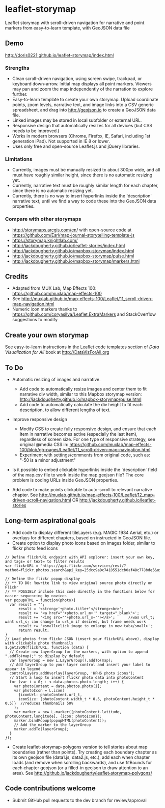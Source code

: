 # leaflet-storymap
Leaflet storymap with scroll-driven navigation for narrative and point markers from easy-to-learn template, with GeoJSON data file

## Demo
http://doris0221.github.io/leaflet-storymap/index.html

### Strengths
- Clean scroll-driven navigation, using screen swipe, trackpad, or keyboard down-arrow. Initial map displays all point markers. Viewers may pan and zoom the map independently of the narration to explore further.
- Easy-to-learn template to create your own storymap. Upload coordinate points, zoom levels, narrative text, and image links into a CSV generic spreadsheet, and drag into http://geojson.io to create a GeoJSON data file.
- Linked images may be stored in local subfolder or external URL.
- Responsive design that automatically resizes for all devices (but CSS needs to be improved.)
- Works in modern browsers (Chrome, Firefox, IE, Safari, including 1st generation iPad). Not supported in IE 8 or lower.
- Uses only free and open-source Leaflet.js and jQuery libraries.

### Limitations
- Currently, images must be manually resized to about 300px wide, and all must have roughly similar height, since there is no automatic resizing yet.
- Currently, narrative text must be roughly similar length for each chapter, since there is no automatic resizing yet.
- Currently, there is no way to insert hyperlinks inside the 'description' narrative text, until we find a way to code these into the GeoJSON data properties.

### Compare with other storymaps
- http://storymaps.arcgis.com/en/ with open-source code at https://github.com/Esri/map-journal-storytelling-template-js
- https://storymap.knightlab.com/
- http://jackdougherty.github.io/leaflet-stories/index.html
- http://jackdougherty.github.io/mapbox-storymap/index.html
- http://jackdougherty.github.io/mapbox-storymap/pulse.html
- http://jackdougherty.github.io/mapbox-storymap/markers.html

## Credits
- Adapted from MUX Lab, Map Effects 100: https://github.com/muxlab/map-effects-100
- See http://muxlab.github.io/map-effects-100/Leaflet/11_scroll-driven-map-navigation.html
- Numeric icon markers thanks to https://github.com/coryasilva/Leaflet.ExtraMarkers and StackOverflow suggestions to modify

## Create your own storymap

See easy-to-learn instructions in the Leaflet code templates section of *Data Visualization for All* book at http://DataVizForAll.org

## To Do

- Automatic resizing of images and narrative.
  - Add code to automatically resize images and center them to fit narrative div width, similar to this Mapbox storymap version: http://jackdougherty.github.io/mapbox-storymap/pulse.html
  - Add code to automatically calculate the div height to fit each description, to allow different lengths of text.

- Improve responsive design
  - Modify CSS to create fully responsive design, and ensure that each item in narrative becomes active (especially the last item), regardless of screen size. For one type of responsive strategy, see original @media CSS in: https://github.com/muxlab/map-effects-100/blob/gh-pages/Leaflet/11_scroll-driven-map-navigation.html
  - Experiment with settings/comments from original code, such as: "-50 is a minor adjustment"

- Is it possible to embed clickable hyperlinks inside the 'description' field of the map.csv file to work inside the map.geojson file? The core problem is coding URLs inside GeoJSON properties.

- Add code to make points clickable to auto-scroll to relevant narrative chapter. See http://muxlab.github.io/map-effects-100/Leaflet/12_map-driven-scroll-navigation.html OR http://jackdougherty.github.io/leaflet-stories


## Long-term aspirational goals
- Add code to display different tileLayers (e.g. MAGIC 1934 Aerial, etc.) or overlays for different chapters, based on  instructed in GeoJSON file.
- Create option to display photo icons based on images folder, similar to flickr photo feed icons
```
// Define flickrURL endpoint with API explorer: insert your own key, and tags= or text= to filter results
var flickrURL = "https://api.flickr.com/services/rest/?method=flickr.photos.search&api_key=25dcc9a8c7410551dcb0af48c778bde5&user_id=56513965%40N06&tags=HPHS&extras=geo%2Curl_t%2Curl_s%2Curl_m%2Ctitle&format=json&nojsoncallback=1";

// Define the flickr popup display
// ** TO DO: Rewrite link to view original source photo directly on Flickr
// ** POSSIBLY include this code directly in the functions below for easier sequencing by novices
var popupHTML = function(photo){
  var result = "";
      result = '<strong>'+photo.title+'</strong><br>';
      result += '<a href="'+photo.url_m+'" target="_blank">';
      result += '<img src="'+photo.url_s+'"></a>';      //was url_t; want url_s; can change to url_m if desired, but frame needs work
      result += '<small>click image to enlarge in new tab</small>';
      return result;
}
// Load photos from flickr JSON (insert your flickrURL above), display with clickable photo thumbnails
$.getJSON(flickrURL, function (data) {
  // Create new layerGroup for the markers, with option to append ".addTo(map);" to display by default
  var layerGroup = new L.LayerGroup().addTo(map);
  // Add layerGroup to your layer control and insert your label to appear in legend
  controlLayers.addOverlay(layerGroup, 'HPHS photo icons');
  // Start a loop to insert flickr photo data into photoContent
  for (var i = 0; i < data.photos.photo.length; i++) {
    var photoContent = data.photos.photo[i];
    var photoIcon = L.icon(
      {iconUrl: photoContent.url_t,
      iconSize: [photoContent.width_t * 0.5, photoContent.height_t * 0.5]}  //reduces thumbnails 50%
    );
    var marker = new L.marker([photoContent.latitude, photoContent.longitude], {icon: photoIcon});
    marker.bindPopup(popupHTML(photoContent));
    // Add the marker to the layerGroup
    marker.addTo(layerGroup);
  }
});
```
- Create leaflet-storymap-polygons version to tell stories about map boundaries (rather than points). Try creating each boundary chapter as its own geojson file (data1.js, data2.js, etc.), add each when chapter loads (and remove when scrolling backwards), and use fitBounds for each chapter geojson (or a filled-in geojson to draw attention to an area). See http://github.io/jackdougherty/leaflet-storymap-polygons/

## Code contributions welcome
- Submit GitHub pull requests to the dev branch for review/approval
